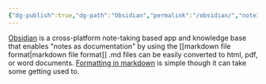 ```yaml
---
{"dg-publish":true,"dg-path":"Obsidian","permalink":"/obsidian/","noteIcon":"","created":"2025-03-20T01:32:28.125-04:00","updated":"2025-03-20T01:35:02.608-04:00"}
---
```


[Obsidian](https://obsidian.md) is a cross-platform note-taking based app and knowledge base that enables "notes as documentation" by using the [[markdown file format\|markdown file format]] .md files can be easily converted to html, pdf, or word documents. [Formatting in markdown](https://www.markdownguide.org/basic-syntax/) is simple though it can take some getting used to.